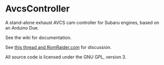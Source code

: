 # AvcsController

A stand-alone exhaust AVCS cam controller for Subaru engines, based on an Arduino Due.

See the wiki for documentation.

See [this thread and RomRaider.com](http://www.romraider.com/forum/viewtopic.php?f=7&t=11237) for discussion.

All source code is licensed under the GNU GPL, version 3.



